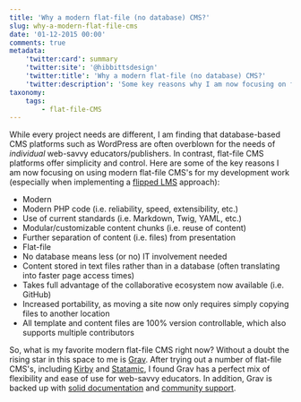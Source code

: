 ```yaml
---
title: 'Why a modern flat-file (no database) CMS?'
slug: why-a-modern-flat-file-cms
date: '01-12-2015 00:00'
comments: true
metadata:
    'twitter:card': summary
    'twitter:site': '@hibbittsdesign'
    'twitter:title': 'Why a modern flat-file (no database) CMS?'
    'twitter:description': 'Some key reasons why I am now focusing on flat-file CMS development.'
taxonomy:
    tags:
        - flat-file-CMS
---
```


While every project needs are different, I am finding that database-based CMS platforms such as WordPress are often overblown for the needs of _individual_ web-savvy educators/publishers. In contrast, flat-file CMS platforms offer simplicity and control. Here are some of the key reasons I am now focusing on using modern flat-file CMS's for my development work (especially when implementing a [flipped LMS](../redefining-a-flipped-lms-approach) approach):

* Modern
 *  Modern PHP code (i.e. reliability, speed, extensibility, etc.)
 *  Use of current standards (i.e. Markdown, Twig, YAML, etc.)
 *  Modular/customizable content chunks (i.e. reuse of content)
 *  Further separation of content (i.e. files) from presentation
* Flat-file
 *  No database means less (or no) IT involvement needed
 *  Content stored in text files rather than in a database (often translating into faster page access times)
 *  Takes full advantage of the collaborative ecosystem now available (i.e. GitHub)
 *  Increased portability, as moving a site now only requires simply copying files to another location
 *  All template and content files are 100% version controllable, which also supports multiple contributors

So, what is my favorite modern flat-file CMS right now? Without a doubt the rising star in this space to me is [Grav](http://www.getgrav.org). After trying out a number of flat-file CMS's, including  [Kirby](http://getkirby.com/) and [Statamic](http://statamic.com/), I found Grav has a perfect mix of flexibility and ease of use for web-savvy educators. In addition, Grav is backed up with [solid documentation](http://learn.getgrav.org/) and [community support](http://getgrav.org/forum).
